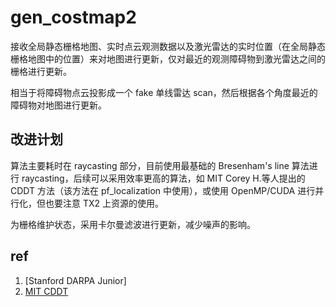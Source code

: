 # gen_costmap2

接收全局静态栅格地图、实时点云观测数据以及激光雷达的实时位置（在全局静态栅格地图中的位置）来对地图进行更新，仅对最近的观测障碍物到激光雷达之间的栅格进行更新。

相当于将障碍物点云投影成一个 fake 单线雷达 scan，然后根据各个角度最近的障碍物对地图进行更新。

## 改进计划

算法主要耗时在 raycasting 部分，目前使用最基础的 Bresenham's line 算法进行 raycasting，后续可以采用效率更高的算法，如 MIT Corey H.等人提出的 CDDT 方法（该方法在 pf_localization 中使用），或使用 OpenMP/CUDA 进行并行化，但也要注意 TX2 上资源的使用。

为栅格维护状态，采用卡尔曼滤波进行更新，减少噪声的影响。

## ref

1. [Stanford DARPA Junior]
2. [MIT CDDT](https://arxiv.org/pdf/1705.01167.pdf)